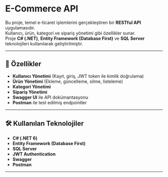 # E-Commerce API

Bu proje, temel e-ticaret işlemlerini gerçekleştiren bir **RESTful API** uygulamasıdır.  
Kullanıcı, ürün, kategori ve sipariş yönetimi gibi özellikler sunar.  
Proje **C# (.NET)**, **Entity Framework (Database First)** ve **SQL Server** teknolojileri kullanılarak geliştirilmiştir.

---

## 🚀 Özellikler
- **Kullanıcı Yönetimi** (Kayıt, giriş, JWT token ile kimlik doğrulama)
- **Ürün Yönetimi** (Ekleme, güncelleme, silme, listeleme)
- **Kategori Yönetimi**
- **Sipariş Yönetimi**
- **Swagger UI** ile API dokümantasyonu
- **Postman** ile test edilmiş endpointler

---

## 🛠 Kullanılan Teknolojiler
- **C# (.NET 6)**
- **Entity Framework (Database First)**
- **SQL Server**
- **JWT Authentication**
- **Swagger**
- **Postman**

---
